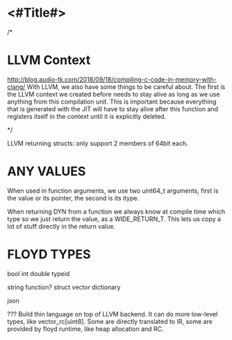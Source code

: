#  <#Title#>




/*
# LLVM Context

http://blog.audio-tk.com/2018/09/18/compiling-c-code-in-memory-with-clang/
With LLVM, we also have some things to be careful about. The first is the LLVM context we created before needs to stay alive as long as we use anything from this compilation unit. This is important because everything that is generated with the JIT will have to stay alive after this function and registers itself in the context until it is explicitly deleted.

*/


LLVM returning structs: only support 2 members of 64bit each.


# ANY VALUES

When used in function arguments, we use two uint64_t arguments, first is the value or its pointer, the second is its itype.

When returning DYN from a function we always know at compile time which type so we just return the value, as a WIDE_RETURN_T. This lets us copy a lot of stuff directly in the return value.






# FLOYD TYPES

bool
int
double
typeid

string
function?
struct
vector
dictionary

json



??? Build thin language on top of LLVM backend. It can do more low-level types, like vector_rc[uint8]. Some are directly translated to IR, some are provided by floyd runtime, like heap allocation and RC.


